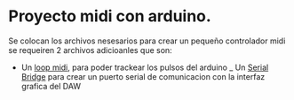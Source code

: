 # Proyecto midi con arduino.
Se colocan los archivos nesesarios para crear un pequeño controlador midi se requeiren 2 archivos adicioanles que son:
- Un [loop midi](https://www.tobias-erichsen.de/software/loopmidi.html), para poder trackear los pulsos del arduino 
_ Un [Serial Bridge](https://projectgus.github.io/hairless-midiserial/) para crear un puerto serial  de comunicacion con la interfaz grafica del DAW 